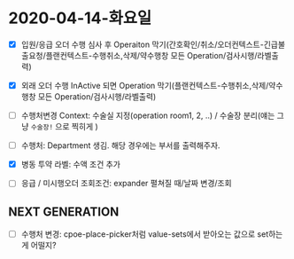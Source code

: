 # 2020-04-14-화요일
- [x] 입원/응급 오더 수행 심사 후 Operaiton 막기(간호확인/취소/오더컨텍스트-긴급불출요청/플랜컨텍스트-수행취소,삭제/약수행창 모든 Operation/검사시행/라벨출력)
- [x] 외래 오더 수행 InActive 되면 Operation 막기(플랜컨텍스트-수행취소,삭제/약수행창 모든 Operation/검사시행/라벨출력)
- [ ] 수행처변경 Context: 수술실 지정(operation room1, 2, ..) / 수술장 분리(얘는 그냥 `수술장!` 으로 찍히게 )
- [ ] 수행처: Department 생김. 해당 경우에는 부서를 출력해주자.
- [x] 병동 투약 라벨: 수액 조건 추가
- [ ] 응급 / 미시행오더 조회조건: expander 펼쳐질 때/날짜 변경/조회



## NEXT GENERATION
- [ ] 수행처 변경: cpoe-place-picker처럼 value-sets에서 받아오는 값으로 set하는게 어떨지?